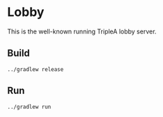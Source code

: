 # Lobby

This is the well-known running TripleA lobby server.


## Build

```
../gradlew release
```


## Run

```
../gradlew run
```

